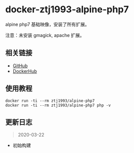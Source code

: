# docker-ztj1993-alpine-php7

alpine php7 基础映像，安装了所有扩展。

注意：未安装 gmagick, apache 扩展。

## 相关链接
- [GitHub](https://github.com/ztj-docker/alpine-php7)
- [DockerHub](https://hub.docker.com/r/ztj1993/alpine-php7)

## 使用教程
```
docker run -ti --rm ztj1993/alpine-php7
docker run -ti --rm ztj1993/alpine-php7 php -v
```

## 更新日志

> 2020-03-22

- 初始构建
